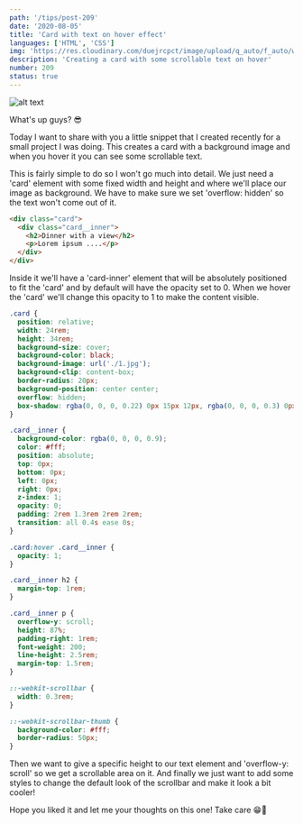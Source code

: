```yaml
---
path: '/tips/post-209'
date: '2020-08-05'
title: 'Card with text on hover effect'
languages: ['HTML', 'CSS']
img: 'https://res.cloudinary.com/duejrcpct/image/upload/q_auto/f_auto/w_1000/v1596644557/tips/209-1_jqrv7x.png'
description: 'Creating a card with some scrollable text on hover'
number: 209
status: true
---
```


![alt text](https://res.cloudinary.com/duejrcpct/image/upload/q_auto/v1596644908/tips/209-2_i06cwv.gif 'Card with text on hover')

What's up guys? 😎

Today I want to share with you a little snippet that I created recently for a small project I was doing. This creates a card with a background image and when you hover it you can see some scrollable text.

This is fairly simple to do so I won't go much into detail. We just need a 'card' element with some fixed width and height and where we'll place our image as background. We have to make sure we set 'overflow: hidden' so the text won't come out of it.

```html
<div class="card">
  <div class="card__inner">
    <h2>Dinner with a view</h2>
    <p>Lorem ipsum ....</p>
  </div>
</div>
```

Inside it we'll have a 'card-inner' element that will be absolutely positioned to fit the 'card' and by default will have the opacity set to 0. When we hover the 'card' we'll change this opacity to 1 to make the content visible.

```css
.card {
  position: relative;
  width: 24rem;
  height: 34rem;
  background-size: cover;
  background-color: black;
  background-image: url('./1.jpg');
  background-clip: content-box;
  border-radius: 20px;
  background-position: center center;
  overflow: hidden;
  box-shadow: rgba(0, 0, 0, 0.22) 0px 15px 12px, rgba(0, 0, 0, 0.3) 0px 19px 38px;
}

.card__inner {
  background-color: rgba(0, 0, 0, 0.9);
  color: #fff;
  position: absolute;
  top: 0px;
  bottom: 0px;
  left: 0px;
  right: 0px;
  z-index: 1;
  opacity: 0;
  padding: 2rem 1.3rem 2rem 2rem;
  transition: all 0.4s ease 0s;
}

.card:hover .card__inner {
  opacity: 1;
}

.card__inner h2 {
  margin-top: 1rem;
}

.card__inner p {
  overflow-y: scroll;
  height: 87%;
  padding-right: 1rem;
  font-weight: 200;
  line-height: 2.5rem;
  margin-top: 1.5rem;
}

::-webkit-scrollbar {
  width: 0.3rem;
}

::-webkit-scrollbar-thumb {
  background-color: #fff;
  border-radius: 50px;
}
```

Then we want to give a specific height to our text element and 'overflow-y: scroll' so we get a scrollable area on it.
And finally we just want to add some styles to change the default look of the scrollbar and make it look a bit cooler!

Hope you liked it and let me your thoughts on this one! Take care 😁🙏
